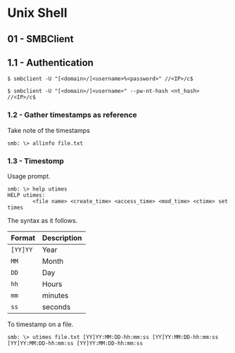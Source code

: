 # Unix Shell

## 01 - SMBClient

## 1.1 - Authentication

```
$ smbclient -U "[<domain>/]<username>%<password>" //<IP>/c$

$ smbclient -U "[<domain>/]<username>" --pw-nt-hash <nt_hash> //<IP>/c$
```

### 1.2 - Gather timestamps as reference 

Take note of the timestamps

```
smb: \> allinfo file.txt
```

### 1.3 - Timestomp

Usage prompt.

```
smb: \> help utimes
HELP utimes:
		<file name> <create_time> <access_time> <mod_time> <ctime> set times
```

The syntax as it follows.

| Format   | Description |
| -------- | ----------- |
| `[YY]YY` | Year        |
| `MM`     | Month       |
| `DD`     | Day         |
| `hh`     | Hours       |
| `mm`     | minutes     |
| `ss`     | seconds     |

To timestamp on a file.

```
smb: \> utimes file.txt [YY]YY:MM:DD-hh:mm:ss [YY]YY:MM:DD-hh:mm:ss [YY]YY:MM:DD-hh:mm:ss [YY]YY:MM:DD-hh:mm:ss
```
